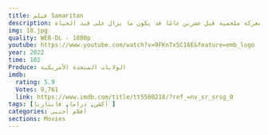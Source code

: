 ```yaml
---
title: فيلم Samaritan 
description: في إطار من الدراما والخيال، يشك صبي في أن بطلًا خارقًا كان يعتقد الجميع أنه توفى خلال معركة ملحمية قبل عشرين عامًا قد يكون ما يزال على قيد الحياة.
img: 18.jpg
quality: WEB-DL - 1080p
youtube: https://www.youtube.com/watch?v=9FKnTxSC16E&feature=emb_logo
year: 2022
time: 102
Produce: الولايات المتحدة الأمريكية
imdb:
  rating: 5.9
  Votes: 9,761
  link: https://www.imdb.com/title/tt5500218/?ref_=nv_sr_srsg_0
tags: [أكشن, دراما, فانتازيا ]
categories: أفلام أجنبى
sections: Movies
---
```

